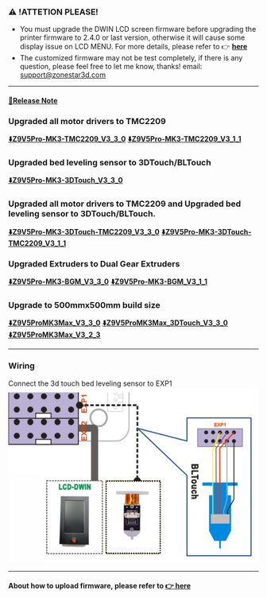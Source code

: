 ### :warning: !ATTETION PLEASE! 
- You must upgrade the DWIN LCD screen firmware before upgrading the printer firmware to 2.4.0 or last version, otherwise it will cause some display issue on LCD MENU. For more details, please refer to :point_right: [**here**](https://github.com/ZONESTAR3D/Upgrade-kit-guide/tree/main/TFT-LCD/LCD-DWIN)
- The customized firmware may not be test completely, if there is any question, please feel free to let me know, thanks! email: support@zonestar3d.com

-----
#### [:book:Release Note](https://github.com/ZONESTAR3D/Firmware/tree/master/Z9/Z9V5/bin/Z9V5Pro-MK3\beta)

### Upgraded all motor drivers to TMC2209
**[:arrow_down:Z9V5Pro-MK3-TMC2209_V3_3_0](./Z9V5Pro-MK3-TMC2209_V3_3_0.zip)**
**[:arrow_down:Z9V5Pro-MK3-TMC2209_V3_1_1](./Z9V5Pro-MK3-TMC2209_V3_1_1.zip)**
### Upgraded bed leveling sensor to 3DTouch/BLTouch
**[:arrow_down:Z9V5Pro-MK3-3DTouch_V3_3_0](./Z9V5Pro-MK3-3DTouch_V3_3_0.zip)**
### Upgraded all motor drivers to TMC2209 and Upgraded bed leveling sensor to 3DTouch/BLTouch.
**[:arrow_down:Z9V5Pro-MK3-3DTouch-TMC2209_V3_3_0](./Z9V5Pro-MK3-3DTouch-TMC2209_V3_1_1.zip)**
**[:arrow_down:Z9V5Pro-MK3-3DTouch-TMC2209_V3_1_1](./Z9V5Pro-MK3-3DTouch-TMC2209_V3_1_1.zip)**

### Upgraded Extruders to Dual Gear Extruders 
**[:arrow_down:Z9V5Pro-MK3-BGM_V3_3_0](./Z9V5Pro-MK3-BGM_V3_3_0.zip)**
**[:arrow_down:Z9V5Pro-MK3-BGM_V3_1_1](./Z9V5Pro-MK3-BGM_V3_1_1.zip)**

### Upgrade to 500mmx500mm build size 
**[:arrow_down:Z9V5ProMK3Max_V3_3_0](./Z9V5ProMK3Max_V3_3_0.zip)**
**[:arrow_down:Z9V5ProMK3Max_3DTouch_V3_3_0](./Z9V5ProMK3Max_3DTouch_V3_3_0.zip)**
**[:arrow_down:Z9V5ProMK3Max_V3_2_3](./Z9V5ProMK3Max_V3_2_3.zip)**

-----
### Wiring
Connect the 3d touch bed leveling sensor to EXP1  
![](Wiring_3DTouch.png)

-----
#### About how to upload firmware, please refer to [:point_right: here](https://github.com/ZONESTAR3D/Firmware/tree/master/Z9/Z9V5/bin#how-to-upload-firmware-to-z9v5pro)